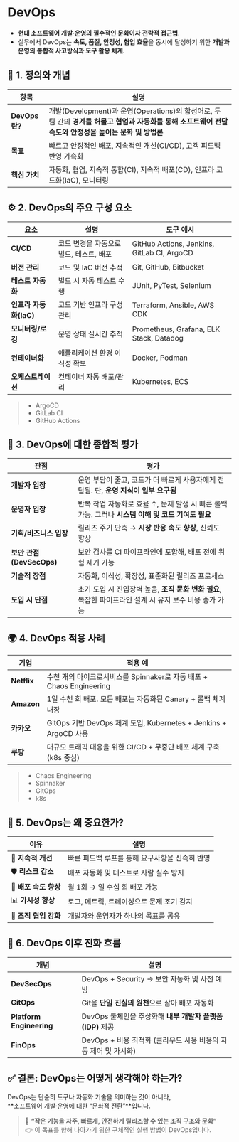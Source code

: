 # DevOps
- **현대 소프트웨어 개발·운영의 필수적인 문화이자 전략적 접근법**.
- 실무에서 DevOps는 **속도, 품질, 안정성, 협업 효율**을 동시에 달성하기 위한 **개발과 운영의 통합적 사고방식과 도구 활용 체계**.
## 🧭 1. 정의와 개념

| 항목           | 설명                                                                                                   |
| ------------ | ---------------------------------------------------------------------------------------------------- |
| **DevOps란?** | 개발(Development)과 운영(Operations)의 합성어로, 두 팀 간의 **경계를 허물고 협업과 자동화를 통해 소프트웨어 전달 속도와 안정성을 높이는 문화 및 방법론** |
| **목표**       | 빠르고 안정적인 배포, 지속적인 개선(CI/CD), 고객 피드백 반영 가속화                                                           |
| **핵심 가치**    | 자동화, 협업, 지속적 통합(CI), 지속적 배포(CD), 인프라 코드화(IaC), 모니터링                                                  |
## ⚙️ 2. DevOps의 주요 구성 요소

| 요소               | 설명                      | 도구 예시                                      |
| ---------------- | ----------------------- | ------------------------------------------ |
| **CI/CD**        | 코드 변경을 자동으로 빌드, 테스트, 배포 | GitHub Actions, Jenkins, GitLab CI, ArgoCD |
| **버전 관리**        | 코드 및 IaC 버전 추적          | Git, GitHub, Bitbucket                     |
| **테스트 자동화**      | 빌드 시 자동 테스트 수행          | JUnit, PyTest, Selenium                    |
| **인프라 자동화(IaC)** | 코드 기반 인프라 구성 관리         | Terraform, Ansible, AWS CDK                |
| **모니터링/로깅**      | 운영 상태 실시간 추적            | Prometheus, Grafana, ELK Stack, Datadog    |
| **컨테이너화**        | 애플리케이션 환경 이식성 확보        | Docker, Podman                             |
| **오케스트레이션**      | 컨테이너 자동 배포/관리           | Kubernetes, ECS                            |
> - ArgoCD
> - GitLab CI
> - GitHub Actions
## 💬 3. DevOps에 대한 종합적 평가

| 관점                   | 평가                                                              |
| -------------------- | --------------------------------------------------------------- |
| **개발자 입장**           | 운영 부담이 줄고, 코드가 더 빠르게 사용자에게 전달됨. 단, **운영 지식이 일부 요구됨**            |
| **운영자 입장**           | 반복 작업 자동화로 효율 ↑, 문제 발생 시 빠른 롤백 가능. 그러나 **시스템 이해 및 코드 기여도 필요**   |
| **기획/비즈니스 입장**       | 릴리즈 주기 단축 → **시장 반응 속도 향상**, 신뢰도 향상                             |
| **보안 관점(DevSecOps)** | 보안 검사를 CI 파이프라인에 포함해, 배포 전에 위험 제거 가능                            |
| **기술적 장점**           | 자동화, 이식성, 확장성, 표준화된 릴리즈 프로세스                                    |
| **도입 시 단점**          | 초기 도입 시 진입장벽 높음, **조직 문화 변화 필요**, 복잡한 파이프라인 설계 시 유지 보수 비용 증가 가능 |
## 🌍 4. DevOps 적용 사례

| 기업          | 적용 예                                                     |
| ----------- | -------------------------------------------------------- |
| **Netflix** | 수천 개의 마이크로서비스를 Spinnaker로 자동 배포 + Chaos Engineering      |
| **Amazon**  | 1일 수천 회 배포. 모든 배포는 자동화된 Canary + 롤백 체계 내장                |
| **카카오**     | GitOps 기반 DevOps 체계 도입, Kubernetes + Jenkins + ArgoCD 사용 |
| **쿠팡**      | 대규모 트래픽 대응을 위한 CI/CD + 무중단 배포 체계 구축 (k8s 중심)             |
> - Chaos Engineering
> - Spinnaker
> - GitOps
> - k8s
## 🧠 5. DevOps는 왜 중요한가?

| 이유              | 설명                         |
| --------------- | -------------------------- |
| 🔁 **지속적 개선**   | 빠른 피드백 루프를 통해 요구사항을 신속히 반영 |
| 🛡️ **리스크 감소**  | 배포 자동화 및 테스트로 사람 실수 방지     |
| 🚀 **배포 속도 향상** | 월 1회 → 일 수십 회 배포 가능        |
| 📊 **가시성 향상**   | 로그, 메트릭, 트레이싱으로 문제 조기 감지   |
| 🧩 **조직 협업 강화** | 개발자와 운영자가 하나의 목표를 공유       |
## 🔄 6. DevOps 이후 진화 흐름

| 개념                       | 설명                                        |
| ------------------------ | ----------------------------------------- |
| **DevSecOps**            | DevOps + Security → 보안 자동화 및 사전 예방        |
| **GitOps**               | Git을 **단일 진실의 원천**으로 삼아 배포 자동화            |
| **Platform Engineering** | DevOps 툴체인을 추상화해 **내부 개발자 플랫폼(IDP)** 제공   |
| **FinOps**               | DevOps + 비용 최적화 (클라우드 사용 비용의 자동 제어 및 가시화) |
## ✅ 결론: DevOps는 어떻게 생각해야 하는가?

DevOps는 단순히 도구나 자동화 기술을 의미하는 것이 아니라,  
**소프트웨어 개발·운영에 대한 “문화적 전환”**입니다.

> 📌 **“작은 기능을 자주, 빠르게, 안전하게 릴리즈할 수 있는 조직 구조와 문화”**  
> 👉 이 목표를 향해 나아가기 위한 구체적인 실행 방법이 DevOps입니다.